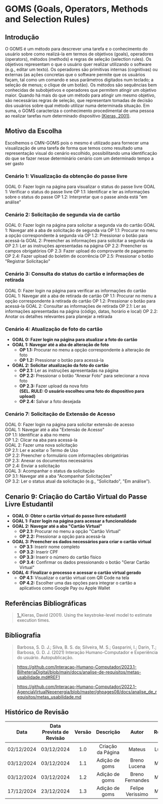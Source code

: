 # GOMS (Goals, Operators, Methods and Selection Rules)

## Introdução

O GOMS é um método para descrever uma tarefa e o conhecimento do usuário sobre como realizá-la em termos de objetivos (goals), operadores (operators), métodos (methods) e regras de seleção (selection rules). Os objetivos representam o que o usuário quer realizar utilizando o software (e.g., editar um texto). Os operadores são primitivas internas (cognitivas) ou externas (as ações concretas que o software permite que os usuários façam, tal como um comando e seus parâmetros digitados num teclado; a seleção de menus; o clique de um botão). Os métodos são sequências bem conhecidas de subobjetivos e operadores que permitem atingir um objetivo maior. Quando há mais do que um método para atingir um mesmo objetivo, são necessárias regras de seleção, que representam tomadas de decisão dos usuários sobre qual método utilizar numa determinada situação. Em suma, o GOMS caracteriza o conhecimento procedimental de uma pessoa ao realizar tarefas num determinado dispositivo <a id="anchor_1" href="#REF1">(Kieras, 2001)</a>.

## Motivo da Escolha

Escolhemos o CMN-GOMS pois o mesmo é utilizado para fornecer uma visualização de uma tarefa de forma que temos como resultado uma representação visual do cenário escolhido, possibilitando uma identificação do que se fazer nesse determinário cenário com um determinado tempo a ser gasto

### Cenário 1: Visualização da obtenção do passe livre

GOAL 0: Fazer login na página para visualizar o status do passe livre
GOAL 1: Verificar o status do passe livre
OP 1.1: Identificar e ler as informações sobre o status do passe
OP 1.2: Interpretar que o passe ainda está "em análise"

### Cenário 2: Solicitação de segunda via de cartão

GOAL 0: Fazer login na página para solicitar a segunda via do cartão
GOAL 1: Navegar até a aba de solicitação de segunda via
OP 1.1: Procurar no menu a opção correspondente à segunda via
OP 1.2: Pressionar o botão para acessá-la
GOAL 2: Preencher as informações para solicitar a segunda via
OP 2.1: Ler as instruções apresentadas na página
OP 2.2: Preencher os campos obrigatórios
OP 2.3: Fazer upload do comprovante de pagamento
OP 2.4: Fazer upload do boletim de ocorrência
OP 2.5: Pressionar o botão "Registrar Solicitação"

### Cenário 3: Consulta do status do cartão e informações de retirada

GOAL 0: Fazer login na página para verificar as informações do cartão
GOAL 1: Navegar até a aba de retirada de cartão
OP 1.1: Procurar no menu a opção correspondente à retirada do cartão
OP 1.2: Pressionar o botão para acessá-la
GOAL 2: Consultar as informações de retirada
OP 2.1: Ler as informações apresentadas na página (código, datas, horário e local)
OP 2.2: Anotar os detalhes relevantes para planejar a retirada

### Cenário 4: Atualização de foto do cartão

- **GOAL 0: Fazer login na página para atualizar a foto do cartão**
- **GOAL 1: Navegar até a aba de alteração de foto**
  - **OP 1.1:** Procurar no menu a opção correspondente à alteração de foto
  - **OP 1.2:** Pressionar o botão para acessá-la
- **GOAL 2: Solicitar atualização da foto do cartão**
  - **OP 2.1:** Ler as instruções apresentadas na página
  - **OP 2.2:** Pressionar o botão "Anexar Foto" para selecionar a nova foto
  - **OP 2.3:** Fazer upload da nova foto  
    **(SEL. RULE: O usuário escolheu uma foto do dispositivo para upload)**
  - **OP 2.4:** Salvar a foto desejada

### Cenário 7: Solicitação de Extensão de Acesso

GOAL 0: Fazer login na página para solicitar extensão de acesso  
 GOAL 1: Navegar até a aba "Extensão de Acesso"  
 OP 1.1: Identificar a aba no menu  
 OP 1.2: Clicar na aba para acessá-la  
 GOAL 2: Fazer uma nova solicitação  
 OP 2.1: Ler e aceitar o Termo de Uso  
 OP 2.2: Preencher o formulário com informações obrigatórias  
 OP 2.3: Anexar os documentos necessários  
 OP 2.4: Enviar a solicitação  
 GOAL 3: Acompanhar o status da solicitação  
 OP 3.1: Navegar até a aba "Acompanhar Solicitações"  
 OP 3.2: Ler o status atual da solicitação (e.g., "Solicitado", "Em análise").

## Cenario 9: Criação do Cartão Virtual do Passe Livre Estudantil

- **GOAL 0: Obter o cartão virtual do passe livre estudantil**
- **GOAL 1: Fazer login na página para acessar a funcionalidade**
- **GOAL 2: Navegar até a aba "Cartão Virtual"**
  -  **OP 2.1:** Procurar no menu a opção "Cartão Virtual"  
  -  **OP 2.2:** Pressionar a opção para acessá-la  
- **GOAL 3: Preencher os dados necessários para criar o cartão virtual**
  - **OP 3.1:** Inserir nome completo  
  - **OP 3.2:** Inserir CPF  
  - **OP 3.3:** Inserir o número do cartão físico  
  - **OP 3.4:** Confirmar os dados pressionando o botão "Gerar Cartão Virtual"  
- **GOAL 4: Finalizar o processo e acessar o cartão virtual gerado**
  - **OP 4.1:** Visualizar o cartão virtual com QR Code na tela  
  - **OP 4.2:** Escolher uma das opções para integrar o cartão a aplicativos como Google Pay ou Apple Wallet  


## Referências Bibliográficas

> <a id="REF1" href="#anchor_1">1. </a>Kieras, David (2001). Using the keystroke-level model to estimate execution times.

## Bibliografia

> Barbosa, S. D. J.; Silva, B. S. da; Silveira, M. S.; Gasparini, I.; Darin, T.; Barbosa, G. D. J. (2021) Interação Humano-Computador e Experiência do usuário. Autopublicação.

> https://github.com/Interacao-Humano-Computador/2023.1-BilheteriaDigital/blob/main/docs/analise-de-requisitos/metas-usabilidade.md#REF1

> https://github.com/Interacao-Humano-Computador/2022.1-AgenciaVirtualNeoenergia/blob/master/ghpages08/docs/analise_de_requisitos/metas_usabilidade.md

## Histórico de Revisão

|    Data    | Data Prevista de Revisão | Versão |     Descrição     |      Autor      | Revisor |
| :--------: | :----------------------: | :----: | :---------------: | :-------------: | :-----: |
| 02/12/2024 |        03/12/2024        |  1.0   | Criação da Página |     Mateus      | Lucena  |
| 03/12/2024 |        03/12/2024        |  1.1   |  Adição de goms   |  Breno Lucena   | Mateus  |
| 03/12/2024 |        03/12/2024        |  1.2   |  Adição de goms   | Breno Fernandes | Mateus  |
| 17/12/2024 |        23/12/2024        |  1.3   |  Adição de goms   | Felipe Verissimo | Mateus  |

